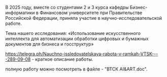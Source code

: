 В 2025 году, вместе со студентами 2 и 3 курса кафедры Бизнес-информатики в Финансовом университете при Правительстве Российской Федерации, приняла участие в научно-исследовательской работе.

Тема нашего исследования: «Использование искусственного интеллекта для автоматизации обработки цифровых и бумажных документов для бизнеса и госструктур»

https://telegra.ph/Nauchno-issledovatelskaya-rabota-v-ramkah-VTSK----289-09-08 - краткое описание работы.

полную работу можно посмотреть в файле - "ВТСК AI&ART.doc".
